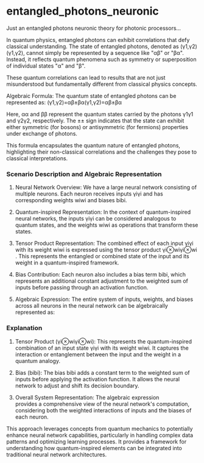 # entangled_photons_neuronic
Just an entangled photons neuronic theory for photonic processors... 


In quantum physics, entangled photons can exhibit correlations that defy classical understanding. The state of entangled photons, denoted as (γ1,γ2)(γ1​,γ2​), cannot simply be represented by a sequence like "αβ" or "βα". Instead, it reflects quantum phenomena such as symmetry or superposition of individual states "α" and "β".

These quantum correlations can lead to results that are not just misunderstood but fundamentally different from classical physics concepts.

Algebraic Formula:
The quantum state of entangled photons can be represented as:
(γ1,γ2)=αβ±βα(γ1​,γ2​)=αβ±βα

Here, αα and ββ represent the quantum states carried by the photons γ1γ1​ and γ2γ2​, respectively. The ±± sign indicates that the state can exhibit either symmetric (for bosons) or antisymmetric (for fermions) properties under exchange of photons.

This formula encapsulates the quantum nature of entangled photons, highlighting their non-classical correlations and the challenges they pose to classical interpretations.

### Scenario Description and Algebraic Representation

   1. Neural Network Overview: We have a large neural network consisting of multiple neurons. Each neuron receives inputs γiγi​ and has corresponding weights wiwi​ and biases bibi​.

   2. Quantum-inspired Representation: In the context of quantum-inspired neural networks, the inputs γiγi​ can be considered analogous to quantum states, and the weights wiwi​ as operations that transform these states.

   3. Tensor Product Representation: The combined effect of each input γiγi​ with its weight wiwi​ is expressed using the tensor product γi⊗wiγi​⊗wi​. This represents the entangled or combined state of the input and its weight in a quantum-inspired framework.

   4. Bias Contribution: Each neuron also includes a bias term bibi​, which represents an additional constant adjustment to the weighted sum of inputs before passing through an activation function.

   5. Algebraic Expression: The entire system of inputs, weights, and biases across all neurons in the neural network can be algebraically represented as:
      ![]()
      ![]()


  ###  Explanation


  1.  Tensor Product (γi⊗wiγi​⊗wi​): This represents the quantum-inspired combination of an input state γiγi​ with its weight wiwi​. It captures the interaction or entanglement between the input and the weight in a quantum analogy.

  2.  Bias (bibi​): The bias bibi​ adds a constant term to the weighted sum of inputs before applying the activation function. It allows the neural network to adjust and shift its decision boundary.

 3.   Overall System Representation: The algebraic expression ![]() <br>
 provides a comprehensive view of the neural network's computation, considering both the weighted interactions of inputs and the biases of each neuron.<br>
 
 
 This approach leverages concepts from quantum mechanics to potentially enhance neural network capabilities, particularly in handling complex data patterns and optimizing learning processes. It provides a framework for understanding how quantum-inspired elements can be integrated into traditional neural network architectures.
    
